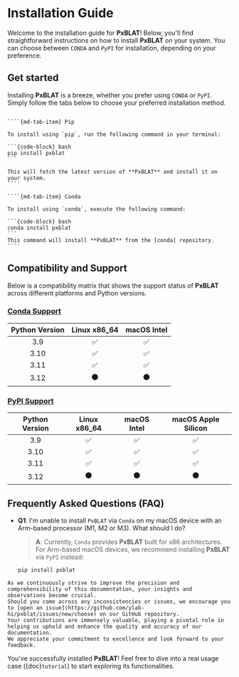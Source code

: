 # **Installation Guide**

Welcome to the installation guide for **PxBLAT**!
Below, you'll find straightforward instructions on how to install **PxBLAT** on your system.
You can choose between `CONDA` and `PyPI` for installation, depending on your preference.

## Get started

Installing **PxBLAT** is a breeze, whether you prefer using `CONDA` or `PyPI`.
Simply follow the tabs below to choose your preferred installation method.

`````{md-tab-set}

````{md-tab-item} Pip

To install using `pip`, run the following command in your terminal:

```{code-block} bash
pip install pxblat
```

This will fetch the latest version of **PxBLAT** and install it on your system.
````

````{md-tab-item} Conda

To install using `conda`, execute the following command:

```{code-block} bash
conda install pxblat
```
This command will install **PxBLAT** from the [conda] repository.
````

`````

## Compatibility and Support

Below is a compatibility matrix that shows the support status of **PxBLAT** across different platforms and Python versions.

### [Conda Support][conda]

| Python Version | Linux x86_64 | macOS Intel |
| :------------: | :----------: | :---------: |
|      3.9       |      ✅      |     ✅      |
|      3.10      |      ✅      |     ✅      |
|      3.11      |      ✅      |     ✅      |
|      3.12      |      ⚫      |     ⚫      |

### [PyPI Support][pypi]

| Python Version | Linux x86_64 | macOS Intel | macOS Apple Silicon |
| :------------: | :----------: | :---------: | :-----------------: |
|      3.9       |      ✅      |     ✅      |         ✅          |
|      3.10      |      ✅      |     ✅      |         ✅          |
|      3.11      |      ✅      |     ✅      |         ✅          |
|      3.12      |      ⚫      |     ⚫      |         ⚫          |

## Frequently Asked Questions (FAQ)

- **Q1**: I'm unable to install `PxBLAT` via `Conda` on my macOS device with an Arm-based processor (M1, M2 or M3). What should I do?

  > **A**: Currently, `Conda` provides **PxBLAT** built for x86 architectures. For Arm-based macOS devices, we recommend installing **PxBLAT** via `PyPI` instead:

  ```bash
  pip install pxblat
  ```

```{bug}
As we continuously strive to improve the precision and comprehensibility of this documentation, your insights and observations become crucial.
Should you come across any inconsistencies or issues, we encourage you to [open an issue](https://github.com/ylab-hi/pxblat/issues/new/choose) on our GitHub repository.
Your contributions are immensely valuable, playing a pivotal role in helping us uphold and enhance the quality and accuracy of our documentation.
We appreciate your commitment to excellence and look forward to your feedback.
```

You've successfully installed **PxBLAT**! Feel free to dive into a real usage case ({doc}`tutorial`) to start exploring its functionalities.

<!-- links -->

[conda]: https://anaconda.org/bioconda/pxblat
[pypi]: https://pypi.org/project/pxblat/
